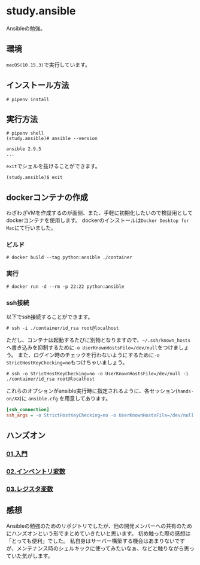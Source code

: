 # study.ansible
Ansibleの勉強。

## 環境
`macOS(10.15.3)`で実行しています。

## インストール方法
~~~console
# pipenv install
~~~

## 実行方法
~~~console
# pipenv shell
(study.ansible)# ansible --version
~~~
~~~shell-session
ansible 2.9.5
...
~~~
`exit`でシェルを抜けることができます。
~~~console
(study.ansible)$ exit
~~~

## dockerコンテナの作成
わざわざVMを作成するのが面倒、また、手軽に初期化したいので検証用としてdockerコンテナを使用します。
dockerのインストールは`Docker Desktop for Mac`にて行いました。

### ビルド
~~~console
# docker build --tag python:ansible ./container
~~~

### 実行
~~~console
# docker run -d --rm -p 22:22 python:ansible
~~~

### ssh接続
以下でssh接続することができます。
~~~console
# ssh -i ./container/id_rsa root@localhost
~~~
ただし、コンテナは起動するたびに別物となりますので、`~/.ssh/known_hosts`へ書き込みを抑制するために`-o UserKnownHostsFile=/dev/null`をつけましょう。
また、ログイン時のチェックを行わないようにするために`-o StrictHostKeyChecking=no`もつけちゃいましょう。
~~~console
# ssh -o StrictHostKeyChecking=no -o UserKnownHostsFile=/dev/null -i ./container/id_rsa root@localhost
~~~
これらのオプションがansible実行時に指定されるように、各セッション(`hands-on/XX`)に `ansible.cfg` を用意してあります。
~~~ini
[ssh_connection]
ssh_args = -o StrictHostKeyChecking=no -o UserKnownHostsFile=/dev/null -i ../../container/id_rsa
~~~

## ハンズオン

### [01.入門](hands-on/01/README.md)
### [02.インベントリ変数](hands-on/02/README.md)
### [03.レジスタ変数](hands-on/03/README.md)

## 感想
Ansibleの勉強のためのリポジトリでしたが、他の開発メンバーへの共有のためにハンズオンという形でまとめていきたいと思います。
初め触った際の感想は「とっても便利」でした。
私自身はサーバー構築する機会はあまりないですが、メンテナンス時のシェルキックに使ってみたいなぁ、などと触りながら思っていた気がします。
